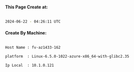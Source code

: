
   
#### This Page Create at:

```bash

2024-06-22 - 04:26:11 UTC

```

#### Create By Machine:

```bash

Host Name : fv-az1433-162

platform  : Linux-6.5.0-1022-azure-x86_64-with-glibc2.35

Ip Local  : 10.1.0.121

```

